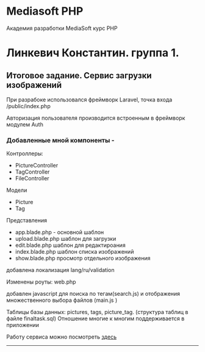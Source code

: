 # Mediasoft PHP
Академия разработки MediaSoft курс PHP
# Линкевич Константин. группа 1.
## Итоговое задание. Сервис загрузки изображений

<p>При разрабоке использовался фреймворк Laravel, точка входа /public/index.php</p>
<p>Авторизация пользователя производится встроенным в фреймворк модулем Auth</p>

### Добавленные мной компоненты - 
<p> Контроллеры:</p>
<ul>
  <li>PictureController</li>
  <li>TagController</li>
  <li>FileController</li>
 </ul> 
  <p> Модели </p>
<ul>
  <li>Picture</li>
  <li>Tag</li>  
 </ul> 
  
  <p> Представления </p>
<ul>
   <li>app.blade.php - основной шаблон</li> 
  <li>upload.blade.php шаблон для загрузки</li>
  <li>edit.blade.php шаблон для редактироания </li>
  <li>index.blade.php шаблон списка изображений</li>
  <li>show.blade.php просмотр отдельного изображения</li>
 </ul> 
 <p>добавлена локализация lang/ru/validation</p>
 Изменены роуты: web.php
 <p>добавлен javascript для поиска по тегам(search.js)
  и отображения множественного выбора файлов (main.js )</p>
 
  <p>Таблицы базы данных: pictures, tags, picture_tag. (структура таблиц в файле finaltask.sql)
 Отношение многие к многим поддерживается в приложении </p>
 
  
  Работу сервиса можно посмотреть [здесь](http://mytestkvl.c1.biz/)
<hr>  
